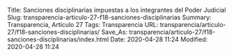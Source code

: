 Title: Sanciones disciplinarias impuestas a los integrantes del Poder Judicial
Slug: transparencia-articulo-27-f18-sanciones-disciplinarias
Summary: Transparencia, Artículo 27
Tags: Transparencia
URL: transparencia/articulo-27/f18-sanciones-disciplinarias/
Save_As: transparencia/articulo-27/f18-sanciones-disciplinarias/index.html
Date: 2020-04-28 11:24
Modified: 2020-04-28 11:24


 



